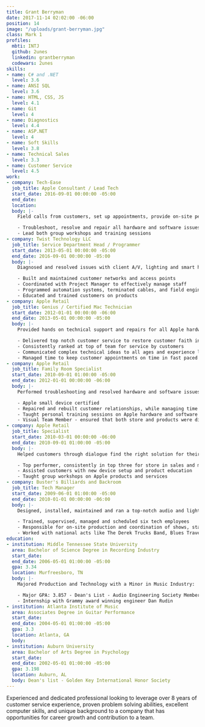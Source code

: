 ```yaml
---
title: Grant Berryman
date: 2017-11-14 02:02:00 -06:00
position: 14
image: "/uploads/grant-berryman.jpg"
class: Mark 1
profiles:
  mbti: INTJ
  github: 2unes
  linkedin: grantberryman
  codewars: 2unes
skills:
- name: C# and .NET
  level: 3.6
- name: ANSI SQL
  level: 3.6
- name: HTML, CSS, JS
  level: 4.1
- name: Git
  level: 4
- name: Diagnostics
  level: 4.4
- name: ASP.NET
  level: 4
- name: Soft Skills
  level: 3.8
- name: Technical Sales
  level: 3.3
- name: Customer Service
  level: 4.5
work:
- company: Tech-Ease
  job_title: Apple Consultant / Lead Tech
  start_date: 2016-09-01 00:00:00 -05:00
  end_date: 
  location: 
  body: |-
    Field calls from customers, set up appointments, provide on-site personal or business consultation and expertise for finding the best technical solution for their needs:

    - Troubleshoot, resolve and repair all hardware and software issues on all Apple products
    - Lead both group workshops and training sessions
- company: Twist Technology LLC
  job_title: Service Department Head / Programmer
  start_date: 2013-05-01 00:00:00 -05:00
  end_date: 2016-09-01 00:00:00 -05:00
  body: |-
    Diagnosed and resolved issues with client A/V, lighting and smart home systems, while giving customers a second to none experience

    - Built and maintained customer networks and access points
    - Coordinated with Project Manager to effectively manage staff
    - Programmed automation systems, terminated cables, and field engineered solutions
    - Educated and trained customers on products
- company: Apple Retail
  job_title: Genius / Certified Mac Technician
  start_date: 2012-01-01 00:00:00 -06:00
  end_date: 2013-05-01 00:00:00 -05:00
  body: |-
    Provided hands on technical support and repairs for all Apple hardware and software:

    - Delivered top notch customer service to restore customer faith in Apple
    - Consistently ranked at top of team for service by customers
    - Communicated complex technical ideas to all ages and experience levels
    - Managed time to keep customer appointments on time in fast paced environment
- company: Apple Retail
  job_title: Family Room Specialist
  start_date: 2010-09-01 01:00:00 -05:00
  end_date: 2012-01-01 00:00:00 -06:00
  body: |-
    Performed troubleshooting and resolved hardware and software issues on Apple mobile devices, transferred data from old customer computers to new Apple computers:

    - Apple small device certified
    - Repaired and rebuilt customer relationships, while managing time effectively
    - Taught personal training sessions on Apple hardware and software
    - Visual Team Member - ensured that both store and products were displayed according to Apple's standards, worked after hours to change displays, updated storefront windows, image products with updated software, setup for product launches and restock
- company: Apple Retail
  job_title: Specialist
  start_date: 2010-03-01 00:00:00 -06:00
  end_date: 2010-09-01 01:00:00 -05:00
  body: |-
    Helped customers through dialogue find the right solution for their needs:

    - Top performer, consistently in top three for store in sales and metrics
    - Assisted customers with new device setup and product education
    - Taught group workshops on Apple products and services
- company: Buster's Billiards and Backroom
  job_title: Tech Manager
  start_date: 2009-06-01 01:00:00 -05:00
  end_date: 2010-01-01 00:00:00 -06:00
  body: |-
    Designed, installed, maintained and ran a top-notch audio and lighting system for 1000 capacity venue, also was Front of House engineer, Monitor engineer:

    - Trained, supervised, managed and scheduled six tech employees
    - Responsible for on-site production and coordination of shows, stage managing
    - Worked with national acts like The Derek Trucks Band, Blues Traveler, Silversun Pickups
education:
- institution: Middle Tennessee State University
  area: Bachelor of Science Degree in Recording Industry
  start_date: 
  end_date: 2006-05-01 01:00:00 -05:00
  gpa: 3.34
  location: Murfreesboro, TN
  body: |-
    Majored Production and Technology with a Minor in Music Industry:

    - Major GPA: 3.857 - Dean's List - Audio Engineering Society Member
    - Internship with Grammy award winning engineer Dan Rudin
- institution: Atlanta Institute of Music
  area: Associates Degree in Guitar Performance
  start_date: 
  end_date: 2004-05-01 01:00:00 -05:00
  gpa: 3.3
  location: Atlanta, GA
  body: 
- institution: Auburn University
  area: Bachelor of Arts Degree in Psychology
  start_date: 
  end_date: 2002-05-01 01:00:00 -05:00
  gpa: 3.198
  location: Auburn, AL
  body: Dean's list - Golden Key International Honor Society
---
```


Experienced and dedicated professional looking to leverage over 8 years of customer service experience, proven problem solving abilities, excellent computer skills, and unique background to a company that has opportunities for career growth and contribution to a team.